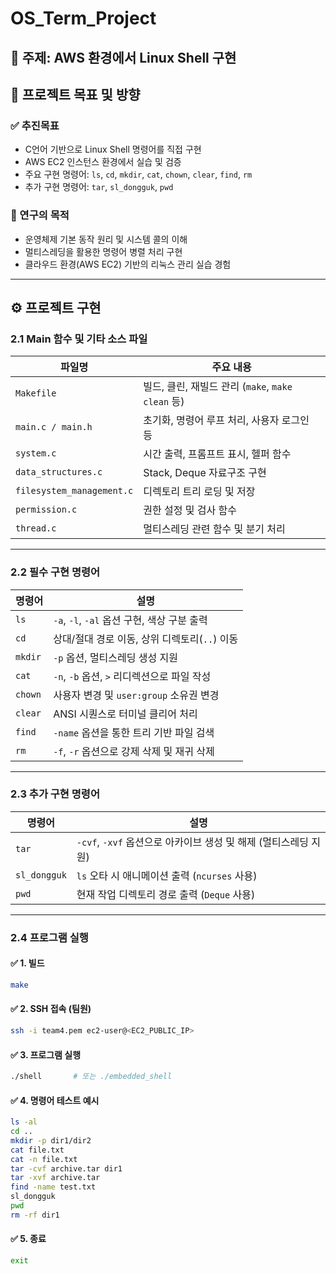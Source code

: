 # OS_Term_Project

## 📌 주제: AWS 환경에서 Linux Shell 구현

## 📌 프로젝트 목표 및 방향

### ✅ 추진목표
- C언어 기반으로 Linux Shell 명령어를 직접 구현  
- AWS EC2 인스턴스 환경에서 실습 및 검증  
- 주요 구현 명령어: `ls`, `cd`, `mkdir`, `cat`, `chown`, `clear`, `find`, `rm`  
- 추가 구현 명령어: `tar`, `sl_dongguk`, `pwd`  

### 🎯 연구의 목적
- 운영체제 기본 동작 원리 및 시스템 콜의 이해  
- 멀티스레딩을 활용한 명령어 병렬 처리 구현  
- 클라우드 환경(AWS EC2) 기반의 리눅스 관리 실습 경험  

---

## ⚙️ 프로젝트 구현

### 2.1 Main 함수 및 기타 소스 파일

| 파일명 | 주요 내용 |
|--------|-----------|
| `Makefile` | 빌드, 클린, 재빌드 관리 (`make`, `make clean` 등) |
| `main.c / main.h` | 초기화, 명령어 루프 처리, 사용자 로그인 등 |
| `system.c` | 시간 출력, 프롬프트 표시, 헬퍼 함수 |
| `data_structures.c` | Stack, Deque 자료구조 구현 |
| `filesystem_management.c` | 디렉토리 트리 로딩 및 저장 |
| `permission.c` | 권한 설정 및 검사 함수 |
| `thread.c` | 멀티스레딩 관련 함수 및 분기 처리 |

---

### 2.2 필수 구현 명령어

| 명령어 | 설명 |
|--------|------|
| `ls` | `-a`, `-l`, `-al` 옵션 구현, 색상 구분 출력 |
| `cd` | 상대/절대 경로 이동, 상위 디렉토리(`..`) 이동 |
| `mkdir` | `-p` 옵션, 멀티스레딩 생성 지원 |
| `cat` | `-n`, `-b` 옵션, `>` 리디렉션으로 파일 작성 |
| `chown` | 사용자 변경 및 `user:group` 소유권 변경 |
| `clear` | ANSI 시퀀스로 터미널 클리어 처리 |
| `find` | `-name` 옵션을 통한 트리 기반 파일 검색 |
| `rm` | `-f`, `-r` 옵션으로 강제 삭제 및 재귀 삭제 |

---

### 2.3 추가 구현 명령어

| 명령어 | 설명 |
|--------|------|
| `tar` | `-cvf`, `-xvf` 옵션으로 아카이브 생성 및 해제 (멀티스레딩 지원) |
| `sl_dongguk` | `ls` 오타 시 애니메이션 출력 (`ncurses` 사용) |
| `pwd` | 현재 작업 디렉토리 경로 출력 (`Deque` 사용) |

---

### 2.4 프로그램 실행

#### ✅ 1. 빌드
```bash
make
```

#### ✅ 2. SSH 접속 (팀원)
```bash
ssh -i team4.pem ec2-user@<EC2_PUBLIC_IP>
```

#### ✅ 3. 프로그램 실행
```bash
./shell       # 또는 ./embedded_shell
```

#### ✅ 4. 명령어 테스트 예시
```bash
ls -al
cd ..
mkdir -p dir1/dir2
cat file.txt
cat -n file.txt
tar -cvf archive.tar dir1
tar -xvf archive.tar
find -name test.txt
sl_dongguk
pwd
rm -rf dir1
```

#### ✅ 5. 종료
```bash
exit
```
